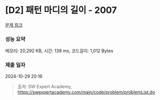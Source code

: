 # [D2] 패턴 마디의 길이 - 2007 

[문제 링크](https://swexpertacademy.com/main/code/problem/problemDetail.do?contestProbId=AV5P1kNKAl8DFAUq) 

### 성능 요약

메모리: 20,292 KB, 시간: 138 ms, 코드길이: 1,012 Bytes

### 제출 일자

2024-10-29 20:16



> 출처: SW Expert Academy, https://swexpertacademy.com/main/code/problem/problemList.do